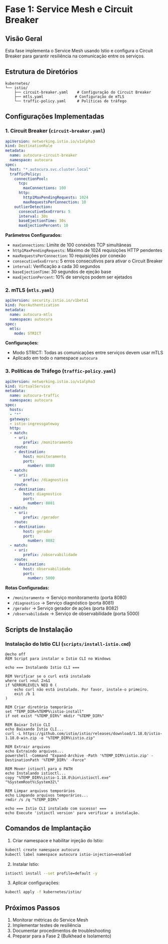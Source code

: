 # Fase 1: Service Mesh e Circuit Breaker

## Visão Geral
Esta fase implementa o Service Mesh usando Istio e configura o Circuit Breaker para garantir resiliência na comunicação entre os serviços.

## Estrutura de Diretórios
```
kubernetes/
└── istio/
    ├── circuit-breaker.yaml    # Configuração do Circuit Breaker
    ├── mtls.yaml              # Configuração de mTLS
    └── traffic-policy.yaml     # Políticas de tráfego
```

## Configurações Implementadas

### 1. Circuit Breaker (`circuit-breaker.yaml`)
```yaml
apiVersion: networking.istio.io/v1alpha3
kind: DestinationRule
metadata:
  name: autocura-circuit-breaker
  namespace: autocura
spec:
  host: "*.autocura.svc.cluster.local"
  trafficPolicy:
    connectionPool:
      tcp:
        maxConnections: 100
      http:
        http1MaxPendingRequests: 1024
        maxRequestsPerConnection: 10
    outlierDetection:
      consecutive5xxErrors: 5
      interval: 30s
      baseEjectionTime: 30s
      maxEjectionPercent: 10
```

**Parâmetros Configurados:**
- `maxConnections`: Limite de 100 conexões TCP simultâneas
- `http1MaxPendingRequests`: Máximo de 1024 requisições HTTP pendentes
- `maxRequestsPerConnection`: 10 requisições por conexão
- `consecutive5xxErrors`: 5 erros consecutivos para ativar o Circuit Breaker
- `interval`: Verificação a cada 30 segundos
- `baseEjectionTime`: 30 segundos de ejeção base
- `maxEjectionPercent`: 10% de serviços podem ser ejetados

### 2. mTLS (`mtls.yaml`)
```yaml
apiVersion: security.istio.io/v1beta1
kind: PeerAuthentication
metadata:
  name: autocura-mtls
  namespace: autocura
spec:
  mtls:
    mode: STRICT
```

**Configurações:**
- Modo STRICT: Todas as comunicações entre serviços devem usar mTLS
- Aplicado em todo o namespace `autocura`

### 3. Políticas de Tráfego (`traffic-policy.yaml`)
```yaml
apiVersion: networking.istio.io/v1alpha3
kind: VirtualService
metadata:
  name: autocura-traffic
  namespace: autocura
spec:
  hosts:
  - "*"
  gateways:
  - istio-ingressgateway
  http:
  - match:
    - uri:
        prefix: /monitoramento
    route:
    - destination:
        host: monitoramento
        port:
          number: 8080
  - match:
    - uri:
        prefix: /diagnostico
    route:
    - destination:
        host: diagnostico
        port:
          number: 8081
  - match:
    - uri:
        prefix: /gerador
    route:
    - destination:
        host: gerador
        port:
          number: 8082
  - match:
    - uri:
        prefix: /observabilidade
    route:
    - destination:
        host: observabilidade
        port:
          number: 5000
```

**Rotas Configuradas:**
- `/monitoramento` → Serviço monitoramento (porta 8080)
- `/diagnostico` → Serviço diagnóstico (porta 8081)
- `/gerador` → Serviço gerador de ações (porta 8082)
- `/observabilidade` → Serviço de observabilidade (porta 5000)

## Scripts de Instalação

### Instalação do Istio CLI (`scripts/install-istio.cmd`)
```batch
@echo off
REM Script para instalar o Istio CLI no Windows

echo === Instalando Istio CLI ===

REM Verificar se o curl está instalado
where curl >nul 2>&1
if %ERRORLEVEL% NEQ 0 (
    echo curl não está instalado. Por favor, instale-o primeiro.
    exit /b 1
)

REM Criar diretório temporário
set "TEMP_DIR=%TEMP%\istio-install"
if not exist "%TEMP_DIR%" mkdir "%TEMP_DIR%"

REM Baixar Istio CLI
echo Baixando Istio CLI...
curl -L https://github.com/istio/istio/releases/download/1.18.0/istio-1.18.0-win.zip -o "%TEMP_DIR%\istio.zip"

REM Extrair arquivos
echo Extraindo arquivos...
powershell -Command "Expand-Archive -Path '%TEMP_DIR%\istio.zip' -DestinationPath '%TEMP_DIR%' -Force"

REM Mover istioctl para o PATH
echo Instalando istioctl...
copy "%TEMP_DIR%\istio-1.18.0\bin\istioctl.exe" "%SystemRoot%\System32\"

REM Limpar arquivos temporários
echo Limpando arquivos temporários...
rmdir /s /q "%TEMP_DIR%"

echo === Istio CLI instalado com sucesso! ===
echo Execute 'istioctl version' para verificar a instalação.
```

## Comandos de Implantação

1. Criar namespace e habilitar injeção do Istio:
```bash
kubectl create namespace autocura
kubectl label namespace autocura istio-injection=enabled
```

2. Instalar Istio:
```bash
istioctl install --set profile=default -y
```

3. Aplicar configurações:
```bash
kubectl apply -f kubernetes/istio/
```

## Próximos Passos
1. Monitorar métricas do Service Mesh
2. Implementar testes de resiliência
3. Documentar procedimentos de troubleshooting
4. Preparar para a Fase 2 (Bulkhead e Isolamento) 